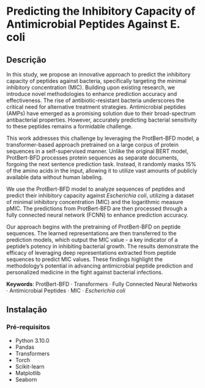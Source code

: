 # Predicting the Inhibitory Capacity of Antimicrobial Peptides Against E. coli

## Descrição
In this study, we propose an innovative approach to predict the inhibitory capacity of peptides against bacteria, specifically targeting the minimal inhibitory concentration (MIC). Building upon existing research, we introduce novel methodologies to enhance prediction accuracy and effectiveness. The rise of antibiotic-resistant bacteria underscores the critical need for alternative treatment strategies. Antimicrobial peptides (AMPs) have emerged as a promising solution due to their broad-spectrum antibacterial properties. However, accurately predicting bacterial sensitivity to these peptides remains a formidable challenge.

This work addresses this challenge by leveraging the ProtBert-BFD model, a transformer-based approach pretrained on a large corpus of protein sequences in a self-supervised manner. Unlike the original BERT model, ProtBert-BFD processes protein sequences as separate documents, forgoing the next sentence prediction task. Instead, it randomly masks 15% of the amino acids in the input, allowing it to utilize vast amounts of publicly available data without human labeling.

We use the ProtBert-BFD model to analyze sequences of peptides and predict their inhibitory capacity against *Escherichia coli*, utilizing a dataset of minimal inhibitory concentration (MIC) and the logarithmic measure pMIC. The predictions from ProtBert-BFD are then processed through a fully connected neural network (FCNN) to enhance prediction accuracy.

Our approach begins with the pretraining of ProtBert-BFD on peptide sequences. The learned representations are then transferred to the prediction models, which output the MIC value - a key indicator of a peptide’s potency in inhibiting bacterial growth. The results demonstrate the efficacy of leveraging deep representations extracted from peptide sequences to predict MIC values. These findings highlight the methodology’s potential in advancing antimicrobial peptide prediction and personalized medicine in the fight against bacterial infections.

**Keywords**: ProtBert-BFD · Transformers · Fully Connected Neural Networks · Antimicrobial Peptides · MIC · *Escherichia coli*

## Instalação

### Pré-requisitos

- Python 3.10.0
- Pandas
- Transformers
- Torch
- Scikit-learn
- Matplotlib
- Seaborn
